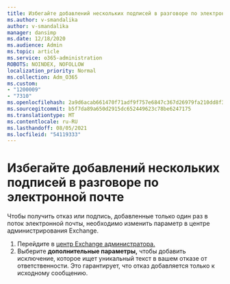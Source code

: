 ```yaml
---
title: Избегайте добавлений нескольких подписей в разговоре по электронной почте
ms.author: v-smandalika
author: v-smandalika
manager: dansimp
ms.date: 12/18/2020
ms.audience: Admin
ms.topic: article
ms.service: o365-administration
ROBOTS: NOINDEX, NOFOLLOW
localization_priority: Normal
ms.collection: Adm_O365
ms.custom:
- "1200009"
- "7310"
ms.openlocfilehash: 2a9d6acab661470f71adf9f757e6847c367d26979fa210dd8f35e0ffaaa8dc45
ms.sourcegitcommit: b5f7da89a650d2915dc652449623c78be6247175
ms.translationtype: MT
ms.contentlocale: ru-RU
ms.lasthandoff: 08/05/2021
ms.locfileid: "54119333"
---
```

# <a name="avoid-multiple-signatures-from-being-added-in-an-email-conversation"></a>Избегайте добавлений нескольких подписей в разговоре по электронной почте

Чтобы получить отказ или подпись, добавленные только один раз в поток электронной почты, необходимо изменить параметр в центре администрирования Exchange.

1. Перейдите в [центр Exchange администратора.](https://go.microsoft.com/fwlink/p/?linkid=2059104)
2. Выберите **дополнительные параметры,** чтобы добавить исключение, которое ищет уникальный текст в вашем отказе от ответственности. Это гарантирует, что отказ добавляется только к исходному сообщению.

